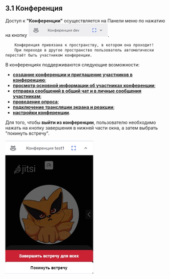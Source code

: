 ## 3.1 Конференция

Доступ к **"Конференции"** осуществляется на Панели меню по нажатию на кнопку ![конференции](/imgs/conference_button.jpg). 

        Конференция привязана к пространству, в котором она проходит! 
        При переходе в другое пространство пользователь автоматически перестаёт быть участником конференции. 

В конференциях поддерживаются следующие возможности:

- [**cоздание конференции и приглашение участников в конференцию**](3_menu/3.1_conference/3.1.1_create_&_join.md);
- [**просмотр основной информации об участниках конференции**](3_menu/3.1_conference/3.1.2_view_info.md);
- [**отправка сообщений в общий чат и в личные сообщения участникам**](3_menu/3.1_conference/3.1.3_messages.md);
- [**проведение опроса**](3_menu/3.1_conference/3.1.4_poll.md);
- [**подключение трансляции экрана и реакции**](3_menu/3.1_conference/3.1.5_video.md);
- [**настройки конференции**](3_menu/3.1_conference/3.1.6_settings.md).

Для того, чтобы **выйти из конференции**, пользователю необходимо нажать на кнопку завершения в нижней части окна, а затем выбрать "покинуть встречу".

![конференции_выход](/imgs/конференции_выход.jpg)






